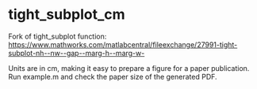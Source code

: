 # tight_subplot_cm
Fork of tight_subplot function: https://www.mathworks.com/matlabcentral/fileexchange/27991-tight-subplot-nh--nw--gap--marg-h--marg-w-

Units are in cm, making it easy to prepare a figure for a paper publication. 
Run example.m and check the paper size of the generated PDF. 
